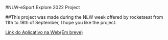 #NLW-eSport Explore 2022 Project

##This project was made during the NLW week offered by rocketseat from 11th to 18th of September, I hope you like the project.

[Link do Aplicativo na Web(Em breve)]()